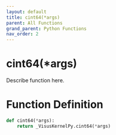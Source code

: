 ```yaml
---
layout: default
title: cint64(*args)
parent: All Functions
grand_parent: Python Functions
nav_order: 2
---
```


# cint64(*args)

Describe function here.

# Function Definition

```python
def cint64(*args):
    return _VisusKernelPy.cint64(*args)
```